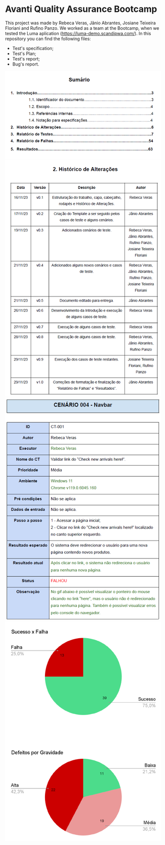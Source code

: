 # Avanti Quality Assurance Bootcamp
This project was made by Rebeca Veras, Jânio Abrantes, Josiane Teixeira Floriani and Rufino Panzo. 
We worked as a team at the Bootcamp, when we tested the Luma aplication (https://luma-demo.scandipwa.com/). In this repository you can find the following files:
- Test's specification;
- Test's Plan;
- Test's report;
- Bug's report.

![Summary](images/sumario.png)
![Change History](images/historico.png)
![Test Scenario](images/cenário.png)
![Graphic](images/graficos.png)
